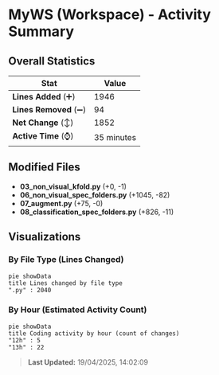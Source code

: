 # MyWS (Workspace) - Activity Summary 

## Overall Statistics

| Stat                   | Value                                                             |
| ---------------------- | ----------------------------------------------------------------- |
| **Lines Added** (➕)   | 1946                                          |
| **Lines Removed** (➖) | 94                                        |
| **Net Change** (↕)    | 1852                |
| **Active Time** (⌚)   | 35 minutes |


## Modified Files
- **03_non_visual_kfold.py** (+0, -1)
- **06_non_visual_spec_folders.py** (+1045, -82)
- **07_augment.py** (+75, -0)
- **08_classification_spec_folders.py** (+826, -11)

## Visualizations

### By File Type (Lines Changed)

```mermaid
pie showData
title Lines changed by file type
".py" : 2040
```

### By Hour (Estimated Activity Count)

```mermaid
pie showData
title Coding activity by hour (count of changes)
"12h" : 5
"13h" : 22
```


> **Last Updated:** 19/04/2025, 14:02:09